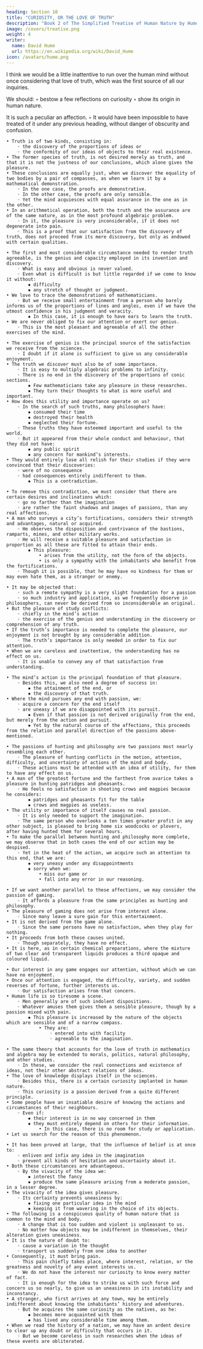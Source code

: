 ```yaml
---
heading: Section 10
title: "CURIOSITY, OR THE LOVE OF TRUTH"
description: "Book 2 of The Simplified Treatise of Human Nature by Hume"
image: /covers/treatise.png
weight: 4
writer:
  name: David Hume
  url: https://en.wikipedia.org/wiki/David_Hume
icon: /avatars/hume.png
---
```



I think we would be a little inattentive to run over the human mind without once considering that love of truth, which was the first source of all our inquiries.

We should:
        ◦ bestow a few reflections on curiosity
        ◦ show its origin in human nature.

It is such a peculiar an affection.
        ◦ It would have been impossible to have treated of it under any previous heading, without danger of obscurity and confusion.
 
    • Truth is of two kinds, consisting in:
        ◦ the discovery of the proportions of ideas or
        ◦ the conformity of our ideas of objects to their real existence.
    • The former species of truth, is not desired merely as truth, and that it is not the justness of our conclusions, which alone gives the pleasure.
    • These conclusions are equally just, when we discover the equality of two bodies by a pair of compasses, as when we learn it by a mathematical demonstration.
        ◦ In the one case, the proofs are demonstrative.
        ◦ In the other case, the proofs are only sensible.
        ◦ Yet the mind acquiesces with equal assurance in the one as in the other.
    • In an arithmetical operation, both the truth and the assurance are of the same nature, as in the most profound algebraic problem.
        ◦ In it, the pleasure is very inconsiderable, if it does not degenerate into pain.
        ◦ This is a proof that our satisfaction from the discovery of truth, does not proceed from its mere discovery, but only as endowed with certain qualities.
 
    • The first and most considerable circumstance needed to render truth agreeable, is the genius and capacity employed in its invention and discovery.
        ◦ What is easy and obvious is never valued.
        ◦ Even what is difficult is but little regarded if we come to know it without:
            ▪ difficulty
            ▪ any stretch of thought or judgment.
    • We love to trace the demonstrations of mathematicians.
        ◦ But we receive small entertainment from a person who barely informs us of the proportions of lines and angles, even if we have the utmost confidence in his judgment and veracity.
            ▪ In this case, it is enough to have ears to learn the truth.
    • We are never obliged to fix our attention or exert our genius.
        ◦ This is the most pleasant and agreeable of all the other exercises of the mind.
 
    • The exercise of genius is the principal source of the satisfaction we receive from the sciences.
        ◦ I doubt if it alone is sufficient to give us any considerable enjoyment.
    • The truth we discover must also be of some importance.
        ◦ It is easy to multiply algebraic problems to infinity.
        ◦ There is no end in the discovery of the proportions of conic sections.
            ▪ Few mathematicians take any pleasure in these researches.
            ▪ They turn their thoughts to what is more useful and important.
    • How does this utility and importance operate on us?
        ◦ In the search of such truths, many philosophers have:
            ▪ consumed their time
            ▪ destroyed their health
            ▪ neglected their fortune.
        ◦ These truths they have esteemed important and useful to the world.
        ◦ But it appeared from their whole conduct and behaviour, that they did not have:
            ▪ any public spirit
            ▪ any concern for mankind’s interests.
    • They would entirely lose all relish for their studies if they were convinced that their discoveries:
        ◦ were of no consequence
        ◦ had consequences entirely indifferent to them.
            ▪ This is a contradiction.
 
    • To remove this contradiction, we must consider that there are certain desires and inclinations which:
        ◦ go no farther than the imagination
        ◦ are rather the faint shadows and images of passions, than any real affections.
    • A man who surveys a city’s fortifications, considers their strength and advantages, natural or acquired.
        ◦ He observes the disposition and contrivance of the bastions, ramparts, mines, and other military works.
        ◦ He will receive a suitable pleasure and satisfaction in proportion as all these are fitted to attain their ends.
            ▪ This pleasure:
                • arises from the utility, not the form of the objects.
                • is only a sympathy with the inhabitants who benefit from the fortifications.
        ◦ Though it is possible, that he may have no kindness for them or may even hate them, as a stranger or enemy.
 
    • It may be objected that:
        ◦ such a remote sympathy is a very slight foundation for a passion
        ◦ so much industry and application, as we frequently observe in philosophers, can never be derived from so inconsiderable an original.
    • But the pleasure of study conflicts:
        ◦ chiefly in the mind’s action
        ◦ the exercise of the genius and understanding in the discovery or comprehension of any truth.
    • If the truth’s importance is needed to complete the pleasure, our enjoyment is not brought by any considerable addition.
        ◦ The truth’s importance is only needed in order to fix our attention.
    • When we are careless and inattentive, the understanding has no effect on us.
        ◦ It is unable to convey any of that satisfaction from understanding.

    • The mind’s action is the principal foundation of that pleasure.
        ◦ Besides this, we also need a degree of success in:
            ▪ the attainment of the end, or
            ▪ the discovery of that truth.
    • Where the mind pursues any end with passion, we:
        ◦ acquire a concern for the end itself
        ◦ are uneasy if we are disappointed with its pursuit.
            ▪ Even if that passion is not derived originally from the end, but merely from the action and pursuit.
            ▪ Yet by the natural course of the affections, this proceeds from the relation and parallel direction of the passions above-mentioned.

    • The passions of hunting and philosophy are two passions most nearly resembling each other.
        ◦ The pleasure of hunting conflicts in the motion, attention, difficulty, and uncertainty of actions of the mind and body.
        ◦ These actions must be attended with an idea of utility, for them to have any effect on us.
    • A man of the greatest fortune and the farthest from avarice takes a pleasure in hunting patridges and pheasants.
        ◦ He feels no satisfaction in shooting crows and magpies because he considers:
            ▪ patridges and pheasants fit for the table
            ▪ crows and magpies as useless.
    • The utility or importance of itself causes no real passion.
        ◦ It is only needed to support the imagination.
        ◦ The same person who overlooks a ten times greater profit in any other subject, is pleased to bring home six woodcocks or plovers, after having hunted them for several hours.
    • To make the parallel between hunting and philosophy more complete, we may observe that in both cases the end of our action may be despised.
        ◦ Yet in the heat of the action, we acquire such an attention to this end, that we are:
            ▪ very uneasy under any disappointments
            ▪ sorry when we:
                • miss our game or
                • fall into any error in our reasoning.

    • If we want another parallel to these affections, we may consider the passion of gaming.
        ◦ It affords a pleasure from the same principles as hunting and philosophy.
    • The pleasure of gaming does not arise from interest alone.
        ◦ Since many leave a sure gain for this entertainment.
    • It is not derived from the game alone.
        ◦ Since the same persons have no satisfaction, when they play for nothing.
    • It proceeds from both these causes united.
        ◦ Though separately, they have no effect.
    • It is here, as in certain chemical preparations, where the mixture of two clear and transparent liquids produces a third opaque and coloured liquid.
 
    • Our interest in any game engages our attention, without which we can have no enjoyment.
    • Once our attention is engaged, the difficulty, variety, and sudden reverses of fortune, further interests us.
        ◦ Our satisfaction arises from that concern.
    • Human life is so tiresome a scene.
        ◦ Men generally are of such indolent dispositions.
        ◦ Whatever amuses them gives them a sensible pleasure, though by a passion mixed with pain.
            ▪ This pleasure is increased by the nature of the objects which are sensible and of a narrow compass.
                • They are:
                    ◦ entered into with facility
                    ◦ agreeable to the imagination.
 
    • The same theory that accounts for the love of truth in mathematics and algebra may be extended to morals, politics, natural philosophy, and other studies.
        ◦ In these, we consider the real connections and existence of ideas, not their other abstract relations of ideas.
    • The love of knowledge displays itself in the sciences.
        ◦ Besides this, there is a certain curiosity implanted in human nature.
        ◦ This curiosity is a passion derived from a quite different principle.
    • Some people have an insatiable desire of knowing the actions and circumstances of their neighbours.
        ◦ Even if:
            ▪ their interest is in no way concerned in them
            ▪ they must entirely depend on others for their information.
                • In this case, there is no room for study or application.
    • Let us search for the reason of this phenomenon.

    • It has been proved at large, that the influence of belief is at once to:
        ◦ enliven and infix any idea in the imagination
        ◦ prevent all kinds of hesitation and uncertainty about it.
    • Both these circumstances are advantageous.
        ◦ By the vivacity of the idea we:
            ▪ interest the fancy
            ▪ produce the same pleasure arising from a moderate passion, in a lesser degree.
    • The vivacity of the idea gives pleasure.
        ◦ Its certainty prevents uneasiness by:
            ▪ fixing one particular idea in the mind
            ▪ keeping it from wavering in the choice of its objects.
    • The following is a conspicuous quality of human nature that is common to the mind and body.
        ◦ A change that is too sudden and violent is unpleasant to us.
        ◦ No matter how objects may be indifferent in themselves, their alteration gives uneasiness.
    • It is the nature of doubt to:
        ◦ cause a variation in the thought
        ◦ transport us suddenly from one idea to another
    • Consequently, it must bring pain.
        ◦ This pain chiefly takes place, where interest, relation, or the greatness and novelty of any event interests us.
        ◦ We do not have the interest nor curiosity to know every matter of fact.
        ◦ It is enough for the idea to strike us with such force and concern us so nearly, to give us an uneasiness in its instability and inconstancy.
    • A stranger, who first arrives at any town, may be entirely indifferent about knowing the inhabitants’ history and adventures.
        ◦ But he acquires the same curiosity as the natives, as he:
            ▪ becomes more acquainted with them
            ▪ has lived any considerable time among them.
    • When we read the history of a nation, we may have an ardent desire to clear up any doubt or difficulty that occurs in it.
        ◦ But we become careless in such researches when the ideas of these events are obliterated.

